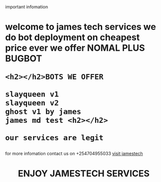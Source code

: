 <!DOCTYPE html>

<html>
<head>
  <meta http-equiv="CONTENT-TYPE" content="text/html; charset=UTF-8">
  <link rel="stylesheet" href="styles/style.css"/>
  <title>JAMES TECH!</title>
</head>
<body> important infomation
  <h1>
    welcome to james tech services we do bot deployment on cheapest price ever
    we offer
      NOMAL PLUS
      BUGBOT
    
    <h2></h2>BOTS WE OFFER
 
    slayqueen v1
    slayqueen v2
    ghost v1 by james
    james md test <h2></h2>
    
    our services are legit
       
  </h1>for more infomation contact us on +254704955033
  <a href="https://wa.me/message/HGNTCFOBZ4EOL1">visit jamestech
  <global number= '254704955033'
  <a></></img draggable='https://files.catbox.moe/hmho2cjpg'/></a>
</body> <h1 align="center">ENJOY JAMESTECH SERVICES</h1></a>
</html>
